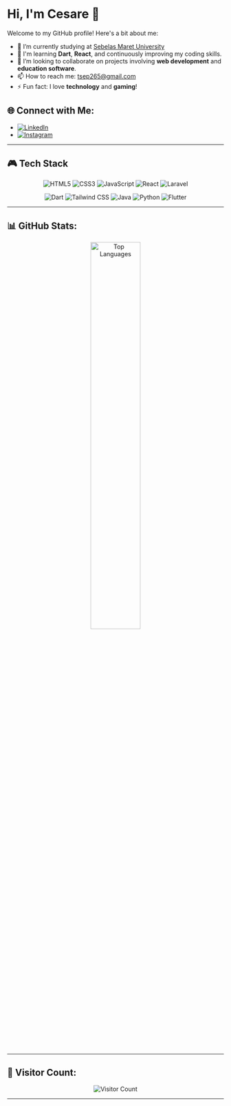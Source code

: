 # Hi, I'm Cesare 👋

Welcome to my GitHub profile! Here's a bit about me:

- 🔭 I’m currently studying at [Sebelas Maret University](https://uns.ac.id)
- 🌱 I'm learning **Dart**, **React**, and continuously improving my coding skills.
- 👯 I’m looking to collaborate on projects involving **web development** and **education software**.
- 📫 How to reach me: [tsep265@gmail.com](mailto:tsep265@gmail.com)
- ⚡ Fun fact: I love **technology** and **gaming**!

## 🌐 Connect with Me:

- [![LinkedIn](https://img.shields.io/badge/LinkedIn-%230077B5.svg?style=for-the-badge&logo=linkedin&logoColor=white)](https://www.linkedin.com/in/septian-cesareee/)
- [![Instagram](https://img.shields.io/badge/Instagram-%23E4405F.svg?style=for-the-badge&logo=instagram&logoColor=white)](https://www.instagram.com/cesare_septian)

---
## 🎮 Tech Stack

<div align="center">
  
![HTML5](https://img.shields.io/badge/HTML5-%23E34F26.svg?style=for-the-badge&logo=html5&logoColor=white)
![CSS3](https://img.shields.io/badge/CSS3-%231572B6.svg?style=for-the-badge&logo=css3&logoColor=white)
![JavaScript](https://img.shields.io/badge/JavaScript-%23F7DF1E.svg?style=for-the-badge&logo=javascript&logoColor=black)
![React](https://img.shields.io/badge/React-%2320232A.svg?style=for-the-badge&logo=react&logoColor=%2361DAFB)
![Laravel](https://img.shields.io/badge/Laravel-%23FF2D20.svg?style=for-the-badge&logo=laravel&logoColor=white)  

![Dart](https://img.shields.io/badge/Dart-%230175C2.svg?style=for-the-badge&logo=dart&logoColor=white)
![Tailwind CSS](https://img.shields.io/badge/TailwindCSS-%2338B2AC.svg?style=for-the-badge&logo=tailwind-css&logoColor=white)
![Java](https://img.shields.io/badge/Java-%23ED8B00.svg?style=for-the-badge&logo=java&logoColor=white)
![Python](https://img.shields.io/badge/Python-%233776AB.svg?style=for-the-badge&logo=python&logoColor=white)
![Flutter](https://img.shields.io/badge/Flutter-%2302569B.svg?style=for-the-badge&logo=flutter&logoColor=white)

</div>


---

## 📊 GitHub Stats:

<div align="center">
  <img src="https://github-readme-stats.vercel.app/api/top-langs/?username=Septiancesare&langs_count=8&layout=compact&theme=radical" alt="Top Languages" width="48%" />
</div>

---

## 🚀 Visitor Count:

<div align="center">
  <img src="https://profile-counter.glitch.me/Septiancesare/count.svg" alt="Visitor Count" />
</div>

---

